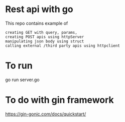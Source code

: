# Rest api with go

This repo contains example of
```
creating GET with query, params,
creating POST apis using httpServer
manipulating json body using struct
calling external /third party apis using httpclient
```

# To run 
go run server.go

# To do with gin framework 
https://gin-gonic.com/docs/quickstart/